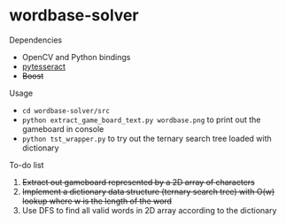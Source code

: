 # wordbase-solver

Dependencies
* OpenCV and Python bindings 
* [pytesseract](https://github.com/madmaze/pytesseract)
* ~~Boost~~

Usage
* `cd wordbase-solver/src`
* `python extract_game_board_text.py wordbase.png` to print out the gameboard in console
* `python tst_wrapper.py` to try out the ternary search tree loaded with dictionary 

To-do list

1. ~~Extract out gameboard represented by a 2D array of characters~~
2. ~~Implement a dictionary data structure (ternary search tree) with O(w) lookup where w is the length of the word~~
3. Use DFS to find all valid words in 2D array according to the dictionary
